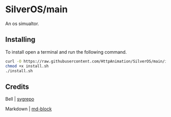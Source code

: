 # SilverOS/main
An os simualtor.

## Installing
To install open a terminal and run the following command.

```bash
curl -O https://raw.githubusercontent.com/HttpAnimation/SilverOS/main/install.sh
chmod +x install.sh
./install.sh
```

## Credits
Bell | [svgrepo](https://www.svgrepo.com/svg/52215/bell)

Markdown | [md-block](https://md-block.verou.me/)